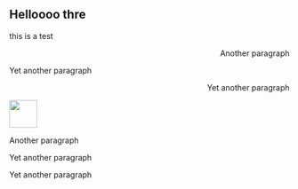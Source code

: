 <h2>Helloooo thre</h2>
<p align ="left">this is a test</p>
<p align="right">Another paragraph</p>
<p align ="left">Yet another paragraph</p>
<p align="right">Yet another paragraph</p>
<img src="https://avatars.githubusercontent.com/u/98274513?v=4" width="50" height="50">
<p>Another paragraph</p>
<p>Yet another paragraph</p>
<p>Yet another paragraph</p>
